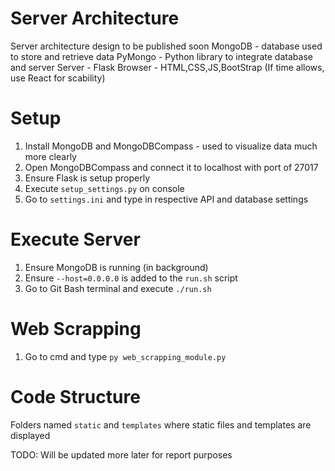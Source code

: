 # Server Architecture
Server architecture design to be published soon
MongoDB - database used to store and retrieve data
PyMongo - Python library to integrate database and server
Server - Flask
Browser - HTML,CSS,JS,BootStrap (If time allows, use React for scability)

# Setup
1. Install MongoDB and MongoDBCompass - used to visualize data much more clearly
2. Open MongoDBCompass and connect it to localhost with port of 27017
3. Ensure Flask is setup properly
4. Execute `setup_settings.py` on console
5. Go to `settings.ini` and type in respective API and database settings 

# Execute Server
1. Ensure MongoDB is running (in background)
2. Ensure `--host=0.0.0.0` is added to the `run.sh` script
3. Go to Git Bash terminal and execute `./run.sh`


# Web Scrapping
1. Go to cmd and type `py web_scrapping_module.py`

# Code Structure
Folders named `static` and `templates` where static files and templates are displayed

TODO:
Will be updated more later for report purposes